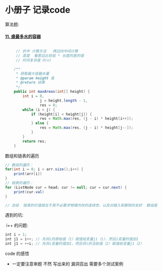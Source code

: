 # 小册子  记录code



算法题:

#### [11. 盛最多水的容器](https://leetcode-cn.com/problems/container-with-most-water/)

```java

     // 折中 计算方法   两边向中间计算
     // 高度  看那边比较低 * 长度的差的值
     // 时间复杂度 O(n)

    /**
     * 获取最大容器水量
     * @param height 高 
     * @return 结果
     */
    public int maxAreas(int[] height) {
        int i = 0,
                j = height.length - 1,
                res = 0;
        while (i < j) {
            if (height[i] < height[j]) {
                res = Math.max(res, (j - i) * height[i++]);
            } else {
                res = Math.max(res, (j - i) * height[j--]);
            }
        }
        return res;
    }
```



数组和链表的遍历

```java
// 数组的遍历：
for(int i = 0; i < arr.size();i++) {
    print(arr[i])
}
// 链表的遍历：
for (ListNode cur = head; cur != null; cur = cur.next) {
    print(cur.val)
}

// 总结  链表的价值就在于其不必要求物理内存的连续性，以及对插入和删除的友好  数组是需要开辟连续的空间
```













遇到的坑:

​	i++ 的问题:

```js
int i = 1;
int j1 = i++; // 先将i的原始值（1）赋值给变量j1（1），然后i变量的值加1
int j1 = ++i; // 先将i变量的值加1，然后将i的当前值（2）赋值给变量j1（2）
```



code 的感悟

- 一定要注意审题 不然 写出来的 漏洞百出   需要多个测试案例



